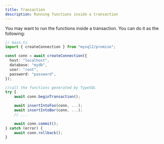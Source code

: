 ```yaml
---
title: Transaction
description: Running functions inside a transaction
---
```


You may want to run the functions inside a transaction. You can do it as the following:

```ts
// main.ts
import { createConnection } from "mysql2/promise";

const conn = await createConnection({
  host: "localhost",
  database: "mydb",
  user: "root",
  password: "password",
});

//call the functions generated by TypeSQL
try {
    await conn.beginTransaction();

    await insertIntoFoo(conn, ...);
    await insertIntoBar(conn, ...);
    // ...

    await conn.commit();
} catch (error) {
    await conn.rollback();
}



```
